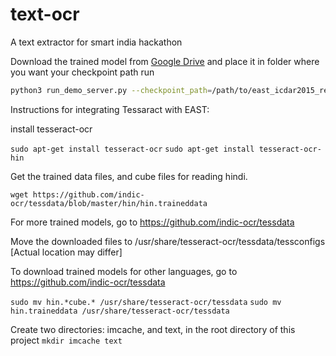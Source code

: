 # text-ocr
A text extractor for smart india hackathon


Download the trained model from [Google Drive](https://drive.google.com/file/d/0B3APw5BZJ67ETHNPaU9xUkVoV0U/view) and place it in folder where you want your checkpoint path
run  
```bash
python3 run_demo_server.py --checkpoint_path=/path/to/east_icdar2015_resnet_v1_50_rbox/
```


Instructions for integrating Tessaract with EAST:

install tesseract-ocr

`sudo apt-get install tesseract-ocr`
`sudo apt-get install tesseract-ocr-hin`

Get the trained data files, and cube files for reading hindi.

`wget https://github.com/indic-ocr/tessdata/blob/master/hin/hin.traineddata`

For more trained models, go to https://github.com/indic-ocr/tessdata

Move the downloaded files to /usr/share/tesseract-ocr/tessdata/tessconfigs [Actual location may differ]

To download trained models for other languages, go to https://github.com/indic-ocr/tessdata

`sudo mv hin.*cube.* /usr/share/tesseract-ocr/tessdata`
`sudo mv hin.traineddata /usr/share/tesseract-ocr/tessdata`

Create two directories: imcache, and text, in the root directory of this project
`mkdir imcache text`
